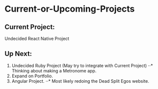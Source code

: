 # Current-or-Upcoming-Projects


## Current Project:

Undecided React Native Project

## Up Next:

1. Undecided Ruby Project (May try to integrate with Current Project)
  ⋅⋅* Thinking about making a Metronome app.
2. Expand on Portfolio.
3. Angular Project.
  ⋅⋅* Most likely redoing the Dead Split Egos website.
